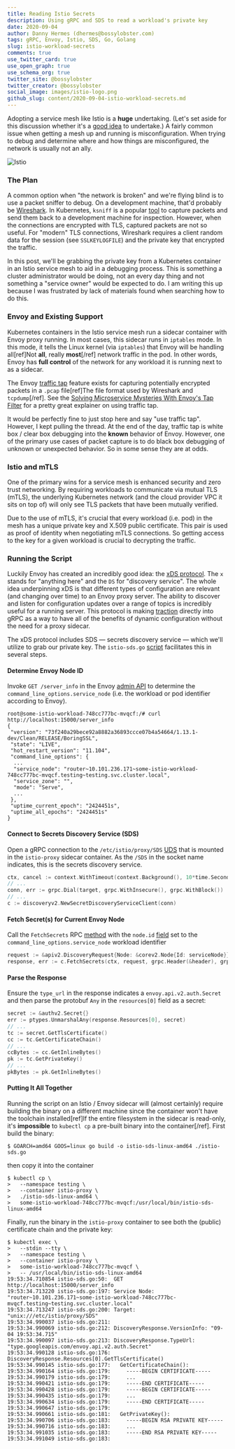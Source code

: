 ```yaml
---
title: Reading Istio Secrets
description: Using gRPC and SDS to read a workload's private key
date: 2020-09-04
author: Danny Hermes (dhermes@bossylobster.com)
tags: gRPC, Envoy, Istio, SDS, Go, Golang
slug: istio-workload-secrets
comments: true
use_twitter_card: true
use_open_graph: true
use_schema_org: true
twitter_site: @bossylobster
twitter_creator: @bossylobster
social_image: images/istio-logo.png
github_slug: content/2020-09-04-istio-workload-secrets.md
---
```


Adopting a service mesh like Istio is a **huge** undertaking. (Let's set aside
for this discussion whether it's a [good idea][1] to undertake.) A fairly
common issue when getting a mesh up and running is misconfiguration. When
trying to debug and determine where and how things are misconfigured, the
network is usually not an ally.

![Istio](/images/istio-whitelogo-bluebackground-framed.svg)

### The Plan

A common option when "the network is broken" and we're flying blind is to use
a packet sniffer to debug. On a development machine, that'd probably be
[Wireshark][2]. In Kubernetes, `ksniff` is a popular [tool][3] to capture
packets and send them back to a development machine for inspection. However,
when the connections are encrypted with TLS, captured packets are not so
useful. For "modern" TLS connections, Wireshark requires a client random data
for the session (see `SSLKEYLOGFILE`) and the private key that encrypted the
traffic.

In this post, we'll be grabbing the private key from a Kubernetes container
in an Istio service mesh to aid in a debugging process. This is something a
cluster administrator would be doing, not an every day thing and not something
a "service owner" would be expected to do. I am writing this up because I
was frustrated by lack of materials found when searching how to do this.

### Envoy and Existing Support

Kubernetes containers in the Istio service mesh run a sidecar container with
Envoy proxy running. In most cases, this sidecar runs in `iptables` mode.
In this mode, it tells the Linux kernel (via `iptables`) that Envoy will be
handling all[ref]Not **all**, really **most**[/ref] network traffic in the
pod. In other words, Envoy has **full control** of the network for any workload
it is running next to as a sidecar.

The Envoy [traffic tap][4] feature exists for capturing potentially encrypted
packets in a `.pcap` file[ref]The file format used by Wireshark and
`tcpdump`[/ref]. See the
[Solving Microservice Mysteries With Envoy's Tap Filter][5] for a pretty great
explainer on using traffic tap.

It would be perfectly fine to just stop here and say "use traffic tap".
However, I kept pulling the thread. At the end of the day, traffic tap is
white box / clear box debugging into the **known** behavior of Envoy. However,
one of the primary use cases of packet capture is to do black box debugging
of unknown or unexpected behavior. So in some sense they are at odds.

### Istio and mTLS

One of the primary wins for a service mesh is enhanced security and zero trust
networking. By requiring workloads to communicate via mutual TLS (mTLS),
the underlying Kubernetes network (and the cloud provider VPC it sits on top
of) will only see TLS packets that have been mutually verified.

Due to the use of mTLS, it's crucial that every workload (i.e. pod) in the
mesh has a unique private key and X.509 public certificate. This pair is used
as proof of identity when negotiating mTLS connections. So getting access to
the key for a given workload is crucial to decrypting the traffic.

### Running the Script

Luckily Envoy has created an incredibly good idea: the [xDS protocol][6].
The `x` stands for "anything here" and the `DS` for "discovery service". The
whole idea underpinning xDS is that different types of configuration are
relevant (and changing over time) to an Envoy proxy server. The ability
to discover and listen for configuration updates over a range of topics is
incredibly useful for a running server. This protocol is making [traction][7]
directly into gRPC as a way to have all of the benefits of dynamic
configuration without the need for a proxy sidecar.

The xDS protocol includes SDS &mdash; secrets discovery service &mdash; which
we'll utilize to grab our private key. The `istio-sds.go` [script][100]
facilitates this in several steps.

#### Determine Envoy Node ID

Invoke `GET /server_info` in the Envoy [admin API][8] to determine the
`command_line_options.service_node` (i.e. the workload or pod identifier
according to Envoy).

```
root@some-istio-workload-748cc777bc-mvqcf:/# curl http://localhost:15000/server_info
{
 "version": "73f240a29bece92a8882a36893ccce07b4a54664/1.13.1-dev/Clean/RELEASE/BoringSSL",
 "state": "LIVE",
 "hot_restart_version": "11.104",
 "command_line_options": {
  ...
  "service_node": "router~10.101.236.171~some-istio-workload-748cc777bc-mvqcf.testing~testing.svc.cluster.local",
  "service_zone": "",
  "mode": "Serve",
  ...
 },
 "uptime_current_epoch": "2424451s",
 "uptime_all_epochs": "2424451s"
}
```

#### Connect to Secrets Discovery Service (SDS)

Open a gRPC connection to the `/etc/istio/proxy/SDS` [UDS][9] that is
mounted in the `istio-proxy` sidecar container. As the `/SDS` in the socket
name indicates, this is the secrets discovery service.

```go
ctx, cancel := context.WithTimeout(context.Background(), 10*time.Second)
// ...
conn, err := grpc.Dial(target, grpc.WithInsecure(), grpc.WithBlock())
// ...
c := discoveryv2.NewSecretDiscoveryServiceClient(conn)
```

#### Fetch Secret(s) for Current Envoy Node

Call the `FetchSecrets` RPC [method][10] with the `node.id` [field][11]
set to the `command_line_options.service_node` workload identifier

```go
request := &apiv2.DiscoveryRequest{Node: &corev2.Node{Id: serviceNode}}
response, err := c.FetchSecrets(ctx, request, grpc.Header(&header), grpc.Trailer(&trailer))
```

#### Parse the Response

Ensure the `type_url` in the response indicates a
`envoy.api.v2.auth.Secret` and then parse the protobuf `Any` in the
`resources[0]` field as a secret:

```go
secret := &authv2.Secret{}
err := ptypes.UnmarshalAny(response.Resources[0], secret)
// ...
tc := secret.GetTlsCertificate()
cc := tc.GetCertificateChain()
// ...
ccBytes := cc.GetInlineBytes()
pk := tc.GetPrivateKey()
// ...
pkBytes := pk.GetInlineBytes()
```

#### Putting It All Together

<!-- For posterity

```
$ go version
go version go1.15.1 linux/amd64
$
$ git --git-dir ${GOPATH}/src/github.com/envoyproxy/go-control-plane/.git log -1
commit b304c9d56d80fc38b0685bbb42bee68e8270337a (HEAD -> master, origin/master, origin/HEAD)
Author: go-control-plane(CircleCI) <go-control-plane@users.noreply.github.com>
Date:   Fri Sep 4 02:38:16 2020 +0000

    Mirrored from envoyproxy/envoy @ 9d466c71ab217317d3e989b261eb496877348a47

    Signed-off-by: go-control-plane(CircleCI) <go-control-plane@users.noreply.github.com>
```
-->

Running the script on an Istio / Envoy sidecar will (almost certainly)
require building the binary on a different machine since the container
won't have the toolchain installed[ref]If the entire filesystem in the sidecar
is read-only, it's **impossible** to `kubectl cp` a pre-built binary into the
container[/ref]. First build the binary:

```
$ GOARCH=amd64 GOOS=linux go build -o istio-sds-linux-amd64 ./istio-sds.go
```

then copy it into the container

```
$ kubectl cp \
>   --namespace testing \
>   --container istio-proxy \
>   ./istio-sds-linux-amd64 \
>   some-istio-workload-748cc777bc-mvqcf:/usr/local/bin/istio-sds-linux-amd64
```

Finally, run the binary in the `istio-proxy` container to see both the
(public) certificate chain and the private key:

```
$ kubectl exec \
>   --stdin --tty \
>   --namespace testing \
>   --container istio-proxy \
>   some-istio-workload-748cc777bc-mvqcf \
>   -- /usr/local/bin/istio-sds-linux-amd64
19:53:34.710854 istio-sds.go:50:  GET http://localhost:15000/server_info
19:53:34.713220 istio-sds.go:197: Service Node: "router~10.101.236.171~some-istio-workload-748cc777bc-mvqcf.testing~testing.svc.cluster.local"
19:53:34.713247 istio-sds.go:200: Target: "unix:///etc/istio/proxy/SDS"
19:53:34.990037 istio-sds.go:211:
19:53:34.990069 istio-sds.go:212: DiscoveryResponse.VersionInfo: "09-04 19:53:34.715"
19:53:34.990097 istio-sds.go:213: DiscoveryResponse.TypeUrl: "type.googleapis.com/envoy.api.v2.auth.Secret"
19:53:34.990128 istio-sds.go:176: DiscoveryResponse.Resources[0].GetTlsCertificate()
19:53:34.990145 istio-sds.go:177:   GetCertificateChain():
19:53:34.990164 istio-sds.go:179:     -----BEGIN CERTIFICATE-----
19:53:34.990179 istio-sds.go:179:     ...
19:53:34.990421 istio-sds.go:179:     -----END CERTIFICATE-----
19:53:34.990428 istio-sds.go:179:     -----BEGIN CERTIFICATE-----
19:53:34.990435 istio-sds.go:179:     ...
19:53:34.990634 istio-sds.go:179:     -----END CERTIFICATE-----
19:53:34.990647 istio-sds.go:179:
19:53:34.990661 istio-sds.go:181:   GetPrivateKey():
19:53:34.990706 istio-sds.go:183:     -----BEGIN RSA PRIVATE KEY-----
19:53:34.990716 istio-sds.go:183:     ...
19:53:34.991035 istio-sds.go:183:     -----END RSA PRIVATE KEY-----
19:53:34.991049 istio-sds.go:183:
```

[1]: https://twitter.com/rakyll/status/1173663473357574144
[2]: https://www.wireshark.org/
[3]: https://github.com/eldadru/ksniff
[4]: https://www.envoyproxy.io/docs/envoy/latest/operations/traffic_tapping
[5]: https://medium.com/@mtchkll/solving-microservice-mysteries-with-envoys-tap-filter-fd159c36d0af
[6]: https://www.envoyproxy.io/docs/envoy/latest/api-docs/xds_protocol
[7]: https://cloud.google.com/blog/products/networking/traffic-director-supports-proxyless-grpc
[8]: https://www.envoyproxy.io/docs/envoy/latest/operations/admin#get--server_info
[9]: https://en.wikipedia.org/wiki/Unix_domain_socket
[10]: https://github.com/envoyproxy/envoy/blob/9d466c71ab217317d3e989b261eb496877348a47/api/envoy/service/discovery/v2/sds.proto#L32
[11]: https://github.com/envoyproxy/envoy/blob/9d466c71ab217317d3e989b261eb496877348a47/api/envoy/api/v2/discovery.proto#L35
[100]: /code/istio-sds.go
[101]: https://github.com/envoyproxy/go-control-plane/tree/b304c9d56d80fc38b0685bbb42bee68e8270337a/envoy/api/v2/core
[102]: https://github.com/envoyproxy/envoy/blob/9d466c71ab217317d3e989b261eb496877348a47/api/envoy/api/v2/auth/secret.proto#L37
[103]: x
[104]: x
[105]: x
[106]: x
[107]: x

